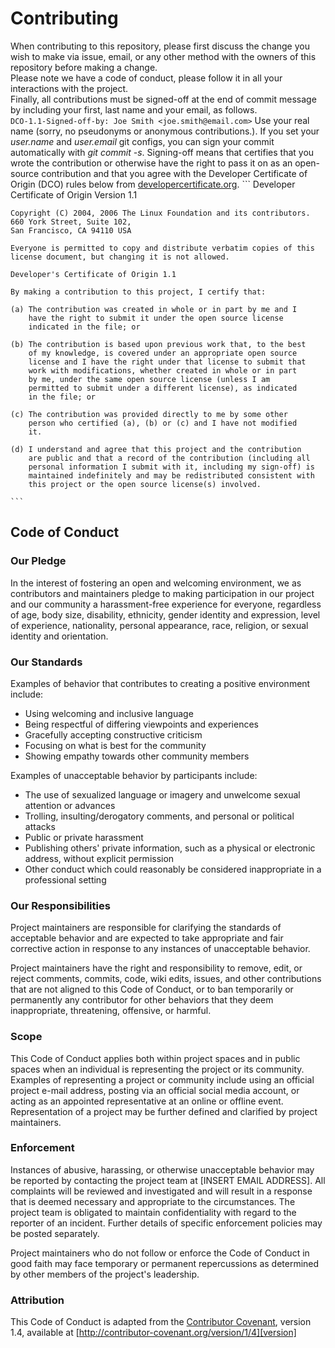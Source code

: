# Contributing

When contributing to this repository, please first discuss the change you wish to make via issue,
email, or any other method with the owners of this repository before making a change.\
Please note we have a code of conduct, please follow it in all your interactions with the project.\
Finally, all contributions must be signed-off at the end of commit message by including your first, last name and your email, as follows.\
	```
	DCO-1.1-Signed-off-by: Joe Smith <joe.smith@email.com>
	```
Use your real name (sorry, no pseudonyms or anonymous contributions.). If you set your *user.name* and *user.email* git configs, you can sign 
your commit automatically with *git commit -s*. Signing-off means that certifies that you wrote the contribution or otherwise have the 
right to pass it on as an open-source contribution and that you agree with the Developer Certificate of Origin (DCO) 
rules below from [developercertificate.org](developercertificate.org).
	```
	Developer Certificate of Origin
	Version 1.1

	Copyright (C) 2004, 2006 The Linux Foundation and its contributors.
	660 York Street, Suite 102,
	San Francisco, CA 94110 USA

	Everyone is permitted to copy and distribute verbatim copies of this
	license document, but changing it is not allowed.

	Developer's Certificate of Origin 1.1

	By making a contribution to this project, I certify that:

	(a) The contribution was created in whole or in part by me and I
		have the right to submit it under the open source license
		indicated in the file; or

	(b) The contribution is based upon previous work that, to the best
		of my knowledge, is covered under an appropriate open source
		license and I have the right under that license to submit that
		work with modifications, whether created in whole or in part
		by me, under the same open source license (unless I am
		permitted to submit under a different license), as indicated
		in the file; or

	(c) The contribution was provided directly to me by some other
		person who certified (a), (b) or (c) and I have not modified
		it.

	(d) I understand and agree that this project and the contribution
		are public and that a record of the contribution (including all
		personal information I submit with it, including my sign-off) is
		maintained indefinitely and may be redistributed consistent with
		this project or the open source license(s) involved.

	```


## 


## Code of Conduct

### Our Pledge

In the interest of fostering an open and welcoming environment, we as
contributors and maintainers pledge to making participation in our project and
our community a harassment-free experience for everyone, regardless of age, body
size, disability, ethnicity, gender identity and expression, level of experience,
nationality, personal appearance, race, religion, or sexual identity and
orientation.

### Our Standards

Examples of behavior that contributes to creating a positive environment
include:

* Using welcoming and inclusive language
* Being respectful of differing viewpoints and experiences
* Gracefully accepting constructive criticism
* Focusing on what is best for the community
* Showing empathy towards other community members

Examples of unacceptable behavior by participants include:

* The use of sexualized language or imagery and unwelcome sexual attention or
advances
* Trolling, insulting/derogatory comments, and personal or political attacks
* Public or private harassment
* Publishing others' private information, such as a physical or electronic
  address, without explicit permission
* Other conduct which could reasonably be considered inappropriate in a
  professional setting

### Our Responsibilities

Project maintainers are responsible for clarifying the standards of acceptable
behavior and are expected to take appropriate and fair corrective action in
response to any instances of unacceptable behavior.

Project maintainers have the right and responsibility to remove, edit, or
reject comments, commits, code, wiki edits, issues, and other contributions
that are not aligned to this Code of Conduct, or to ban temporarily or
permanently any contributor for other behaviors that they deem inappropriate,
threatening, offensive, or harmful.

### Scope

This Code of Conduct applies both within project spaces and in public spaces
when an individual is representing the project or its community. Examples of
representing a project or community include using an official project e-mail
address, posting via an official social media account, or acting as an appointed
representative at an online or offline event. Representation of a project may be
further defined and clarified by project maintainers.

### Enforcement

Instances of abusive, harassing, or otherwise unacceptable behavior may be
reported by contacting the project team at [INSERT EMAIL ADDRESS]. All
complaints will be reviewed and investigated and will result in a response that
is deemed necessary and appropriate to the circumstances. The project team is
obligated to maintain confidentiality with regard to the reporter of an incident.
Further details of specific enforcement policies may be posted separately.

Project maintainers who do not follow or enforce the Code of Conduct in good
faith may face temporary or permanent repercussions as determined by other
members of the project's leadership.

### Attribution

This Code of Conduct is adapted from the [Contributor Covenant][homepage], version 1.4,
available at [http://contributor-covenant.org/version/1/4][version]

[homepage]: http://contributor-covenant.org
[version]: http://contributor-covenant.org/version/1/4/